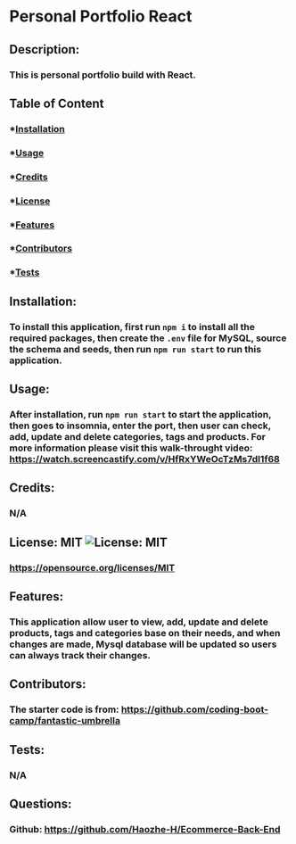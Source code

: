 # Personal Portfolio React

## Description:

### This is personal portfolio build with React.

## Table of Content

### \*[Installation](#installation)

### \*[Usage](#usage)

### \*[Credits](#credits)

### \*[License](#license)

### \*[Features](#features)

### \*[Contributors](#contributors)

### \*[Tests](#tests)

## Installation:

### To install this application, first run `npm i` to install all the required packages, then create the `.env` file for MySQL, source the schema and seeds, then run `npm run start` to run this application.

## Usage:

### After installation, run `npm run start` to start the application, then goes to insomnia, enter the port, then user can check, add, update and delete categories, tags and products. For more information please visit this walk-throught video: https://watch.screencastify.com/v/HfRxYWeOcTzMs7dI1f68

## Credits:

### N/A

## License: MIT ![License: MIT](https://img.shields.io/badge/License-MIT-yellow.svg)

### https://opensource.org/licenses/MIT

## Features:

### This application allow user to view, add, update and delete products, tags and categories base on their needs, and when changes are made, Mysql database will be updated so users can always track their changes.

## Contributors:

### The starter code is from: https://github.com/coding-boot-camp/fantastic-umbrella

## Tests:

### N/A

## Questions:

### Github: https://github.com/Haozhe-H/Ecommerce-Back-End
